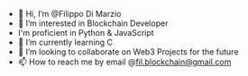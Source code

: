 - 👋 Hi, I’m @Filippo Di Marzio
- 👀 I’m interested in Blockchain Developer
- I'm proficient in Python & JavaScript
- 🌱 I’m currently learning C 
- 💞️ I’m looking to collaborate on Web3 Projects for the future
- 📫 How to reach me by email @fil.blockchain@gmail.com
<!---
Filippodm7/Filippodm7 is a ✨ special ✨ repository because its `README.md` (this file) appears on your GitHub profile.
You can click the Preview link to take a look at your changes.
--->
